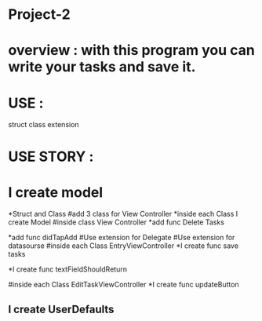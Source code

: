 # Project-2
# overview : with this program you can write your tasks and save it.

# USE :
struct 
class 
extension

# USE STORY :
# I create model
*Struct and Class
#add 3 class for View Controller
*inside each Class I create  Model
#inside class View Controller
*add func Delete Tasks 

*add func didTapAdd
#Use extension for Delegate
#Use extension for datasourse
#inside each Class EntryViewController
*I create func save tasks 

*I create func textFieldShouldReturn

#inside each Class EditTaskViewController
*I create func updateButton

## I create UserDefaults


